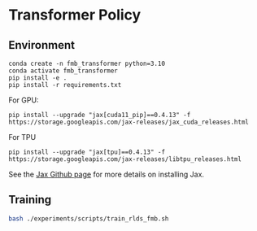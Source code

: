 # Transformer Policy
## Environment
```
conda create -n fmb_transformer python=3.10
conda activate fmb_transformer
pip install -e .
pip install -r requirements.txt
```
For GPU:
```
pip install --upgrade "jax[cuda11_pip]==0.4.13" -f https://storage.googleapis.com/jax-releases/jax_cuda_releases.html
```

For TPU
```
pip install --upgrade "jax[tpu]==0.4.13" -f https://storage.googleapis.com/jax-releases/libtpu_releases.html
```
See the [Jax Github page](https://github.com/google/jax) for more details on installing Jax.

## Training
```bash
bash ./experiments/scripts/train_rlds_fmb.sh
```